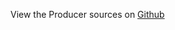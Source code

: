 
<!--
FrozenIsBool False
-->

View the Producer sources on [Github](https://github.com/Ledoux/ShareYourSystem/tree/master/ShareYourSystem/Applyiers/Installer)

